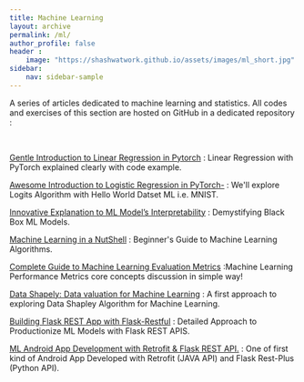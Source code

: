 ```yaml
---
title: Machine Learning
layout: archive
permalink: /ml/
author_profile: false
header :
    image: "https://shashwatwork.github.io/assets/images/ml_short.jpg"
sidebar:
    nav: sidebar-sample
---
```


A series of articles dedicated to machine learning and statistics. All codes and exercises of this section are hosted on GitHub in a dedicated repository :

<div class="github-card" data-github="shashwatwork" data-width="100%" data-height="" data-theme="default"></div>
<script src="//cdn.jsdelivr.net/github-cards/latest/widget.js"></script>

<br>


[Gentle Introduction to Linear Regression in Pytorch](https://medium.com/@datasciencehub/gentle-introduction-to-linear-regression-in-pytorch-cd6434c98d4d) : Linear Regression with PyTorch explained clearly with code example.

[Awesome Introduction to Logistic Regression in PyTorch-](https://blog.goodaudience.com/awesome-introduction-to-logistic-regression-in-pytorch-d13883ceaa90) : We'll explore Logits Algorithm with Hello World Datset ML i.e. MNIST.

[Innovative Explanation to ML Model’s Interpretability](https://blog.goodaudience.com/innovative-explanation-to-ml-models-interpretability-a9c20dd97c54) : Demystifying Black Box ML Models.

[Machine Learning in a NutShell](https://medium.com/datadriveninvestor/machine-learning-in-a-nutshell-e4ff2a50dbaf) : Beginner's Guide to Machine Learning Algorithms.

[Complete Guide to Machine Learning Evaluation Metrics](https://medium.com/analytics-vidhya/complete-guide-to-machine-learning-evaluation-metrics-615c2864d916) :Machine Learning Performance Metrics core concepts discussion in simple way!

[Data Shapely: Data valuation for Machine Learning](https://medium.com/analytics-vidhya/data-shapely-data-valuation-for-machine-learning-e4bd65508d2e) : A first approach to exploring Data Shapley Algorithm for Machine Learning.

[Building Flask REST App with Flask-Restful](https://medium.com/analytics-vidhya/building-flask-rest-app-with-flask-restful-d22ba4c0e39f) : Detailed Approach to Productionize ML Models with Flask REST APIS.


[ML Android App Development with Retrofit & Flask REST API.](https://medium.com/@datasciencehub/android-app-development-with-retrofit-flask-rest-2e3fe50b00f9) : One of first kind of Android App Developed with Retrofit (JAVA API) and Flask Rest-Plus (Python API).

